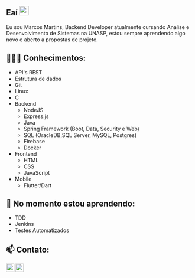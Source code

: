 
## Eaí <img src="https://media.giphy.com/media/hvRJCLFzcasrR4ia7z/giphy.gif" width="25px">

Eu sou Marcos Martins, Backend Developer atualmente cursando Análise e Desenvolvimento de Sistemas na UNASP, estou sempre aprendendo algo novo e aberto a propostas de projeto.




##  👨🏽‍💻 Conhecimentos: 
- API's REST
- Estrutura de dados
- Git
- Linux
- C
- Backend
  - NodeJS
  - Express.js
  - Java
  - Spring Framework (Boot, Data, Security e Web)
  - SQL (OracleDB,SQL Server, MySQL, Postgres)
  - Firebase
  - Docker
- Frontend
  - HTML
  - CSS
  - JavaScript
- Mobile
  - Flutter/Dart


## 🌱 No momento estou aprendendo: 

- TDD
- Jenkins
- Testes Automatizados

## 📫 Contato: 
<div>
<a href="https://www.linkedin.com/in/xMartinezZz/">
  <img align="left" width="22px" src="https://cdn.jsdelivr.net/npm/simple-icons@v3/icons/linkedin.svg" />
<a href="mailto:marcos_36ma@hotmail.com">
  <img align="left" width="22px" src="https://cdn.jsdelivr.net/npm/simple-icons@3.12.4/icons/gmail.svg" />
</div>

